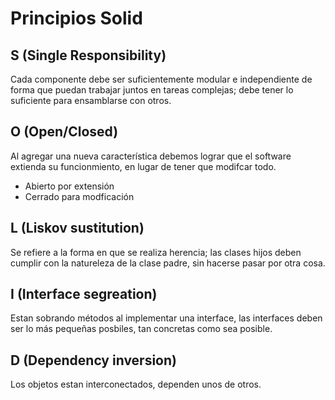 # Principios Solid

## **S** (Single Responsibility)
  Cada componente debe ser suficientemente modular e independiente de forma que puedan trabajar juntos en tareas complejas; debe tener lo suficiente para ensamblarse con otros. 

## **O** (Open/Closed)
  Al agregar una nueva característica debemos lograr que el software extienda su funcionmiento, en lugar de tener que modifcar todo.

  - Abierto por extensión
  - Cerrado para modficación

## **L** (Liskov sustitution)
  Se refiere a la forma en que se realiza herencia; las clases hijos deben cumplir con la natureleza de la clase padre, sin hacerse pasar por otra cosa.

## **I** (Interface segreation)
  Estan sobrando métodos al implementar una interface, las interfaces deben ser lo más pequeñas posbiles, tan concretas como sea posible.

## **D** (Dependency inversion)
  Los objetos estan interconectados, dependen unos de otros.